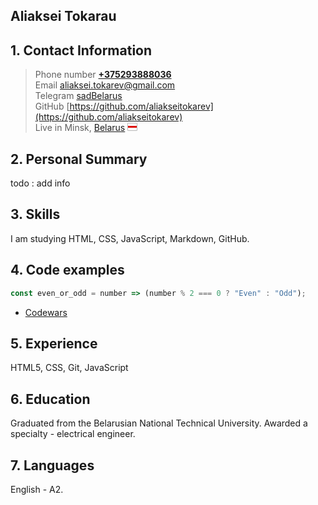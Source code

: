 ## Aliaksei Tokarau
## 1. Contact Information
>Phone number [**+375293888036**](tel:+375293888036)  
>Email [aliaksei.tokarev@gmail.com](aliaksei.tokarev@gmail.com)  
>Telegram [sadBelarus][sad]  
>GitHub [https://github.com/aliakseitokarev](https://github.com/aliakseitokarev)  
>Live in Minsk, [Belarus](https://www.wikiwand.com/en/Belarus 'Minsk is the capital') ![
flag](data:image/png;base64,iVBORw0KGgoAAAANSUhEUgAAABAAAAANCAYAAACgu+4kAAAACXBIWXMAAA7EAAAOxAGVKw4bAAAAYElEQVQoz82TIRaAMAxDsz1isIh57o5FT/QWcwj8BBZTUSx2rdn3P3kRSa01671DVTECSZRSABExLyJiebT5j6oiI0g4YAGAe1t99nHOMmF/Xpd81TrBhEzSLZNEin7hA89/Xdb1M0K3AAAAAElFTkSuQmCC) 
      
## 2. Personal Summary
todo : add info

## 3. Skills
I am studying HTML, CSS, JavaScript, Markdown, GitHub.
## 4. Code examples
```javascript
const even_or_odd = number => (number % 2 === 0 ? "Even" : "Odd");
```
- [Codewars](https://www.codewars.com/users/aliakseitokarev)

## 5. Experience
HTML5, CSS, Git, JavaScript
## 6. Education
Graduated from the Belarusian National Technical University. Awarded a specialty - electrical engineer.
## 7. Languages
English - А2.

[sad]: https://t.me/sadBelarus ':('
